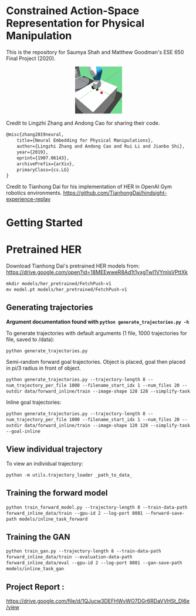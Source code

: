 # Constrained Action-Space Representation for Physical Manipulation

This is the repository for Saumya Shah and Matthew Goodman's ESE 650 Final Project (2020).

<p align="center">
  <img src="docs/demo.gif">
</p>


Credit to Lingzhi Zhang and Andong Cao for sharing their code.

```
@misc{zhang2019neural,
    title={Neural Embedding for Physical Manipulations},
    author={Lingzhi Zhang and Andong Cao and Rui Li and Jianbo Shi},
    year={2019},
    eprint={1907.06143},
    archivePrefix={arXiv},
    primaryClass={cs.LG}
}
```

Credit to Tianhong Dai for his implementation of HER in OpenAI Gym robotics environments.
https://github.com/TianhongDai/hindsight-experience-replay

# Getting Started

# Pretrained HER

Download Tianhong Dai's pretrained HER models from:
https://drive.google.com/open?id=18MEEwweR8Ad1t1yxgTwI1VYmIsVPttXk

```
mkdir models/her_pretrained/FetchPush-v1
mv model.pt models/her_pretrained/FetchPush-v1
```

## Generating trajectories

**Argument documentation found with `python generate_trajectories.py -h`**

To generate trajectories with default arguments (1 file, 1000 trajectories for file, saved to /data):
```
python generate_trajectories.py
```

Semi-random forward goal trajectories. Object is placed, goal then placed in pi/3 radius in front of object.
```
python generate_trajectories.py --trajectory-length 8 --num_trajectory_per_file 1000 --filename_start_idx 1 --num_files 20 --outdir data/forward_inline/train --image-shape 128 128 --simplify-task
```

Inline goal trajectories:
```
python generate_trajectories.py --trajectory-length 8 --num_trajectory_per_file 1000 --filename_start_idx 1 --num_files 20 --outdir data/forward_inline/train --image-shape 128 128 --simplify-task --goal-inline
```

## View individual trajectory

To view an individual trajectory:
```
python -m utils.trajectory_loader _path_to_data_
```

## Training the forward model
```
python train_forward_model.py --trajectory-length 8 --train-data-path forward_inline_data/train --gpu-id 2 --log-port 8081 --forward-save-path models/inline_task_forward
```

## Training the GAN
```
python train_gan.py --trajectory-length 8 --train-data-path forward_inline_data/train --evaluation-data-path forward_inline_data/eval --gpu-id 2 --log-port 8081 --gan-save-path models/inline_task_gan
```

## Project Report :
https://drive.google.com/file/d/1QJucw3DEFHWvWO7DGr6RDaVVHSt_Dl6e/view
